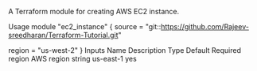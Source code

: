 A Terraform module for creating AWS EC2 instance.

Usage
module "ec2_instance" {
  source     = "git::https://github.com/Rajeev-sreedharan/Terraform-Tutorial.git"

  region    = "us-west-2"
}
Inputs
Name	Description	Type	Default	Required
region	AWS region	string	us-east-1	yes
